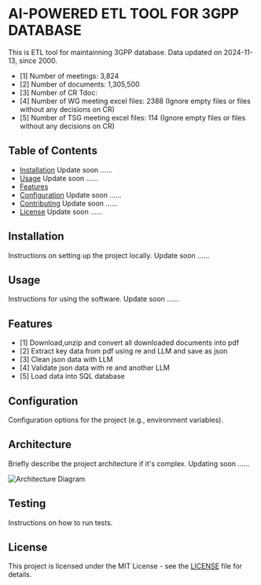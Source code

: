 # AI-POWERED ETL TOOL FOR 3GPP DATABASE

This is ETL tool for maintainning 3GPP database.
Data updated on 2024-11-13, since 2000.

- [1] Number of meetings: 3,824
- [2] Number of documents: 1,305,500
- [3] Number of CR Tdoc:
- [4] Number of WG meeting excel files: 2388 (Ignore empty files or files without any decisions on CR)
- [5] Number of TSG meeting excel files: 114 (Ignore empty files or files without any decisions on CR)

## Table of Contents

- [Installation](#installation) Update soon ......
- [Usage](#usage) Update soon ......
- [Features](#features)
- [Configuration](#configuration) Update soon ......
- [Contributing](#contributing) Update soon ......
- [License](#license) Update soon ......

## Installation

Instructions on setting up the project locally.
Update soon ......

## Usage

Instructions for using the software.
Update soon ......

## Features

- [1] Download,unzip and convert all downloaded documents into pdf
- [2] Extract key data from pdf using re and LLM and save as json
- [3] Clean json data with LLM
- [4] Validate json data with re and another LLM
- [5] Load data into SQL database

## Configuration

Configuration options for the project (e.g., environment variables).

## Architecture

Briefly describe the project architecture if it's complex.
Updating soon ......

![Architecture Diagram]()

## Testing

Instructions on how to run tests.

## License

This project is licensed under the MIT License - see the [LICENSE](LICENSE) file for details.
